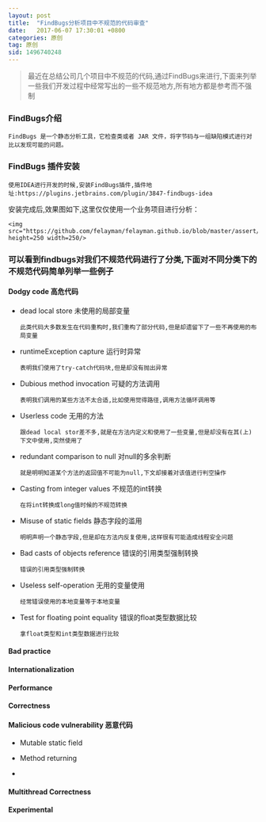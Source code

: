 ```yaml
---
layout: post
title:  "FindBugs分析项目中不规范的代码审查"
date:   2017-06-07 17:30:01 +0800
categories: 原创
tag: 原创
sid: 1496740248
---
```


>  最近在总结公司几个项目中不规范的代码,通过FindBugs来进行,下面来列举一些我们开发过程中经常写出的一些不规范地方,所有地方都是参考而不强制

###  FindBugs介绍

    FindBugs 是一个静态分析工具，它检查类或者 JAR 文件，将字节码与一组缺陷模式进行对比以发现可能的问题。

### FindBugs 插件安装

    使用IDEA进行开发的时候,安装FindBugs插件,插件地址:https://plugins.jetbrains.com/plugin/3847-findbugs-idea

安装完成后,效果图如下,这里仅仅使用一个业务项目进行分析：

    <img src="https://github.com/felayman/felayman.github.io/blob/master/assert/findbugs.png" height=250 width=250/>

### 可以看到findbugs对我们不规范代码进行了分类,下面对不同分类下的不规范代码简单列举一些例子

####  Dodgy code 高危代码
- dead local store  未使用的局部变量
   ~~~
   此类代码大多数发生在代码重构时,我们重构了部分代码,但是却遗留下了一些不再使用的布局变量
   ~~~
- runtimeException capture 运行时异常
    ~~~
    表明我们使用了try-catch代码块,但是却没有抛出异常
    ~~~
- Dubious method invocation 可疑的方法调用
    ~~~
    表明我们调用的某些方法不太合适,比如使用觉得路径,调用方法循环调用等
    ~~~
- Userless code 无用的方法
    ~~~
    跟dead local stor差不多,就是在方法内定义和使用了一些变量,但是却没有在其(上)下文中使用,突然使用了
    ~~~
- redundant comparison to null 对null的多余判断
    ~~~
    就是明明知道某个方法的返回值不可能为null,下文却接着对该值进行判空操作
    ~~~
- Casting from integer values 不规范的int转换
    ~~~
    在将int转换成long值时候的不规范转换
    ~~~
- Misuse of static fields 静态字段的滥用
    ~~~
    明明声明一个静态字段,但是却在方法内反复使用,这样很有可能造成线程安全问题
    ~~~
- Bad casts of objects  reference 错误的引用类型强制转换
    ~~~
    错误的引用类型强制转换
    ~~~
- Useless seIf-operation 无用的变量使用
    ~~~
    经常错误使用的本地变量等于本地变量
    ~~~
- Test for floating point equality 错误的float类型数据比较
    ~~~
    拿float类型和int类型数据进行比较
    ~~~

####  Bad practice

####  Internationalization

####  Performance

####  Correctness

####  Malicious code vulnerability 恶意代码

- Mutable static field

- Method returning

-


####  Multithread Correctness

####  Experimental



